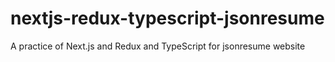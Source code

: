 # nextjs-redux-typescript-jsonresume
A practice of Next.js and Redux and TypeScript for jsonresume website
